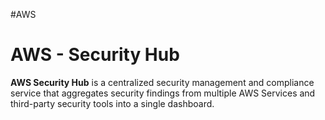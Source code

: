 #AWS 

# AWS - Security Hub

**AWS Security Hub** is a centralized security management and compliance service that aggregates security findings from multiple AWS Services and third-party security tools into a single dashboard. 
